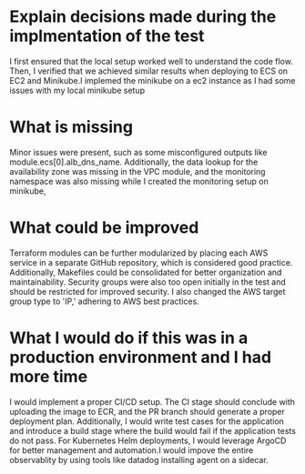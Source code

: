 # Explain decisions made during the implmentation of the test
I first ensured that the local setup worked well to understand the code flow. Then, I verified that we achieved similar results when deploying to ECS on EC2 and Minikube.I implemed the minikube on a ec2 instance as I had some issues with my local minikube setup

# What is missing 
Minor issues were present, such as some misconfigured outputs like module.ecs[0].alb_dns_name. Additionally, the data lookup for the availability zone was missing in the VPC module, and the monitoring namespace was also missing while I created the monitoring setup on minikube,

# What could be improved 
Terraform modules can be further modularized by placing each AWS service in a separate GitHub repository, which is considered good practice. Additionally, Makefiles could be consolidated for better organization and maintainability. Security groups were also too open initially in the test and should be restricted for improved security. I also changed the AWS target group type to 'IP,' adhering to AWS best practices.

# What I would do if this was in a production environment and I had more time
I would implement a proper CI/CD setup. The CI stage should conclude with uploading the image to ECR, and the PR branch should generate a proper deployment plan. Additionally, I would write test cases for the application and introduce a build stage where the build would fail if the application tests do not pass. For Kubernetes Helm deployments, I would leverage ArgoCD for better management and automation.I would impove the entire observablity by using tools like datadog installing agent on a sidecar.
